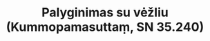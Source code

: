---
layout: page
title: 'Palyginimas su vėžliu (Kummopamasuttaṃ, SN 35.240)'
category: susijusios suttos
index: Juslių sulaikymas (indriyasaṁvara)
sortIndex: 35240
tags: Juslių sulaikymas (indriyasaṁvara)
suttacentral: sn35.240
---